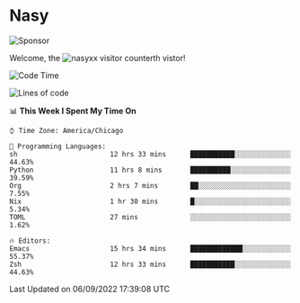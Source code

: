 # Nasy

<!--
<p align="center">
<img height="200" src="https://github-readme-stats.vercel.app/api?username=nasyxx&count_private=true&show_icons=true&theme=dracula&include_all_commits=true"/>
<img height="200" src="https://github-readme-stats.vercel.app/api/top-langs/?username=nasyxx&theme=dracula&hide=html,jupyter+notebook&count_private=true&show_icons=true"/>
</p>

  
----------------
-->

![Sponsor](https://img.shields.io/static/v1.svg?label=Sponsor&message=%E2%9D%A4&logo=GitHub&style=flat&color=pink)
 
Welcome, the ![nasyxx visitor counter](https://count.getloli.com/get/@nasyxx?theme=rule34)th vistor!
 
<!--START_SECTION:waka-->
![Code Time](http://img.shields.io/badge/Code%20Time-2%2C613%20hrs%2033%20mins-blue)

![Lines of code](https://img.shields.io/badge/From%20Hello%20World%20I%27ve%20Written-5%20Million%20lines%20of%20code-blue)

📊 **This Week I Spent My Time On** 

```text
⌚︎ Time Zone: America/Chicago

💬 Programming Languages: 
sh                       12 hrs 33 mins      ███████████░░░░░░░░░░░░░░   44.63% 
Python                   11 hrs 8 mins       ██████████░░░░░░░░░░░░░░░   39.59% 
Org                      2 hrs 7 mins        ██░░░░░░░░░░░░░░░░░░░░░░░   7.55% 
Nix                      1 hr 30 mins        █░░░░░░░░░░░░░░░░░░░░░░░░   5.34% 
TOML                     27 mins             ░░░░░░░░░░░░░░░░░░░░░░░░░   1.62%

🔥 Editors: 
Emacs                    15 hrs 34 mins      █████████████░░░░░░░░░░░░   55.37% 
Zsh                      12 hrs 33 mins      ███████████░░░░░░░░░░░░░░   44.63%

```


 Last Updated on 06/09/2022 17:39:08 UTC
<!--END_SECTION:waka-->

<!-- ![visitors](https://visitor-badge.laobi.icu/badge?page_id=nasyxx.nasyxx) -->
